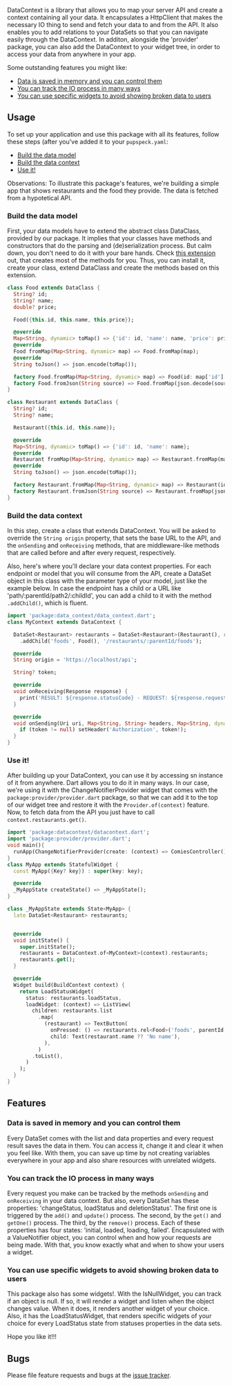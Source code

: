 DataContext is a library that allows you to map your server API and create a context containing all your data. It encapsulates a HttpClient that makes the necessary IO thing to send and fetch your data to and from the API. It also enables you to add relations to your DataSets so that you can navigate easily through the DataContext. In additon, alongside the 'provider' package, you can also add the DataContext to your widget tree, in order to access your data from anywhere in your app.

Some outstanding features you might like: 
  - [Data is saved in memory and you can control them](#data_is_saved_in_memory_and_you_can_control_them)
  - [You can track the IO process in many ways](#you_can_track_the_IO_process_in_many_ways)
  - [You can use specific widgets to avoid showing broken data to users](#you_can_use_specific_widgets_to_avoid_showing_broken_data_to_users)

## Usage

To set up your application and use this package with all its features, follow these steps (after you've added it to your `pupspeck.yaml`:
  - [Build the data model](#build_the_data_model)
  - [Build the data context](#build_the_data_contex)
  - [Use it!](#use_it!)
 
Observations: To illustrate this package's features, we're building a simple app that shows restaurants and the food they provide. The data is fetched from a hypotetical API.

### Build the data model
First, your data models have to extend the abstract class DataClass, provided by our package. It implies that your classes have methods and constructors that do the parsing and (de)serialization process. But calm down, you don't need to do it with your bare hands. Check [this extension][extension] out, that creates most of the methods for you. Thus, you can install it, create your class, extend DataClass and create the methods based on this extension.

```dart
class Food extends DataClass {
  String? id;
  String? name;
  double? price;

  Food({this.id, this.name, this.price});

  @override
  Map<String, dynamic> toMap() => {'id': id, 'name': name, 'price': price};
  @override
  Food fromMap(Map<String, dynamic> map) => Food.fromMap(map);
  @override
  String toJson() => json.encode(toMap());

  factory Food.fromMap(Map<String, dynamic> map) => Food(id: map['id'], name: map['name'], price: map['price']);
  factory Food.fromJson(String source) => Food.fromMap(json.decode(source));
}

class Restaurant extends DataClass {
  String? id;
  String? name;

  Restaurant({this.id, this.name});

  @override
  Map<String, dynamic> toMap() => {'id': id, 'name': name};
  @override
  Restaurant fromMap(Map<String, dynamic> map) => Restaurant.fromMap(map);
  @override
  String toJson() => json.encode(toMap());

  factory Restaurant.fromMap(Map<String, dynamic> map) => Restaurant(id: map['id'], name: map['name']);
  factory Restaurant.fromJson(String source) => Restaurant.fromMap(json.decode(source));
}
```

### Build the data context
In this step, create a class that extends DataContext. You will be asked to override the `String origin` property, that sets the base URL to the API, and the `onSending` and `onReceiving` methods, that are middleware-like methods that are called before and after every request, respectively.

Also, here's where you'll declare your data context properties. For each endpoint or model that you will consume from the API, create a DataSet object in this class with the parameter type of your model, just like the example below. In case the endpoint has a child or a URL like 'path/:parentId/path2/:childId', you can add a child to it with the method `.addChild()`, which is fluent. 

```dart
import 'package:data_context/data_context.dart';
class MyContext extends DataContext {

  DataSet<Restaurant> restaurants = DataSet<Restaurant>(Restaurant(), route: '/restaurants')
    .addChild('foods', Food(), '/restaurants/:parentId/foods');

  @override
  String origin = 'https://localhost/api';

  String? token;

  @override
  void onReceiving(Response response) {
    print('RESULT: ${response.statusCode} - REQUEST: ${response.request!.url.toString()}');
  }

  @override
  void onSending(Uri uri, Map<String, String> headers, Map<String, dynamic>? data, DataOperation operation) {
    if (token != null) setHeader('Authorization', token!);
  }
}
```

### Use it!
After building up your DataContext, you can use it by accessing sn instance of it from anywhere. Dart allows you to do it in many ways. In our case, we're using it with the ChangeNotifierProvider widget that comes with the `package:provider/provider.dart` package, so that we can add it to the top of our widget tree and restore it with the `Provider.of(context)` feature.
Now, to fetch data from the API you just have to call `context.restaurants.get()`.

```dart
import 'package:datacontext/datacontext.dart';
import 'package:provider/provider.dart';
void main(){
  runApp(ChangeNotifierProvider(create: (context) => ComiesController(), child: MyApp()));
}
class MyApp extends StatefulWidget {
  const MyApp({Key? key}) : super(key: key);

  @override
  _MyAppState createState() => _MyAppState();
}

class _MyAppState extends State<MyApp> {
  late DataSet<Restaurant> restaurants;


  @override
  void initState() {
    super.initState();
    restaurants = DataContext.of<MyContext>(context).restaurants;
    restaurants.get();
  }

  @override
  Widget build(BuildContext context) {
    return LoadStatusWidget(
      status: restaurants.loadStatus,
      loadWidget: (context) => ListView(
        children: restaurants.list
          .map(
            (restaurant) => TextButton(
              onPressed: () => restaurants.rel<Food>('foods', parentId: restaurant.id).get(),
              child: Text(restaurant.name ?? 'No name'),
            ),
          )
        .toList(),
      )
    );
  }
}
```


## Features

### Data is saved in memory and you can control them
Every DataSet comes with the list and data properties and every request result saves the data in them. You can access it, change it and clear it when you feel like. With them, you can save up time by not creating variables everywhere in your app and also share resources with unrelated widgets.

### You can track the IO process in many ways
Every request you make can be tracked by the methods `onSending` and `onReceiving` in your data context. But also, every DataSet has these properties: 'changeStatus, loadStatus and deletionStatus'. The first one is triggered by the `add()` and `update()` process. The second, by the `get()` and `getOne()` process. The third, by the `remove()` process. Each of these properties has four states: 'initial, loaded, loading, failed'. Encapsulated with a ValueNotifier object, you can control when and how your requests are being made. With that, you know exactly what and when to show your users a widget.  

### You can use specific widgets to avoid showing broken data to users
This package also has some widgets!. With the IsNullWidget, you can track if an object is null. If so, it will render a widget and listen when the object changes value. When it does, it renders another widget of your choice.
Also, it has the LoadStatusWidget, that renders specific widgets of your choice for every LoadStatus state from statuses properties in the data sets.


Hope you like it!!!

## Bugs

Please file feature requests and bugs at the [issue tracker][tracker].

[tracker]: https://github.com/eakeur/data_context/issues
[extension]: https://marketplace.visualstudio.com/items?itemName=BendixMa.dart-data-class-generator
